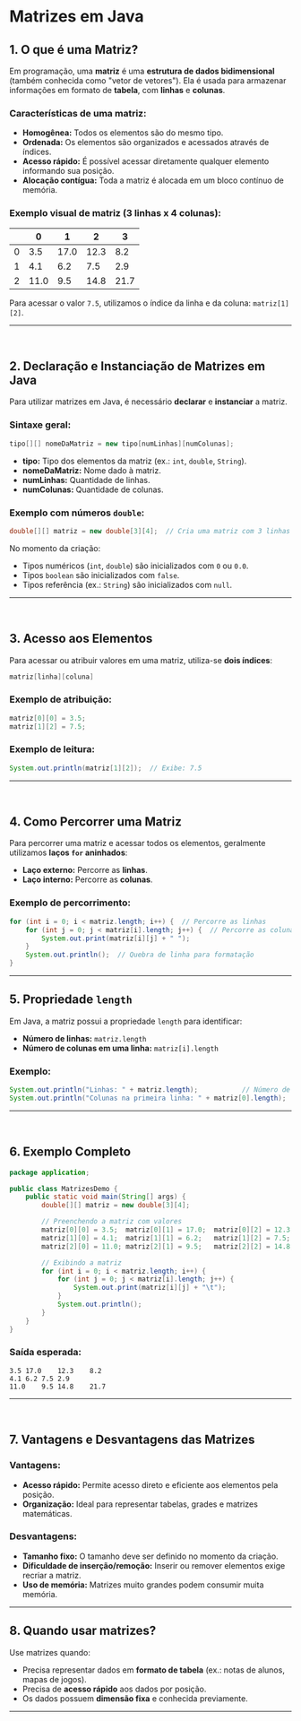 



# **Matrizes em Java**

## **1. O que é uma Matriz?**

Em programação, uma **matriz** é uma **estrutura de dados bidimensional** (também conhecida como "vetor de vetores"). Ela é usada para armazenar informações em formato de **tabela**, com **linhas** e **colunas**.

### **Características de uma matriz:**
- **Homogênea:** Todos os elementos são do mesmo tipo.  
- **Ordenada:** Os elementos são organizados e acessados através de índices.  
- **Acesso rápido:** É possível acessar diretamente qualquer elemento informando sua posição.  
- **Alocação contígua:** Toda a matriz é alocada em um bloco contínuo de memória.  

### **Exemplo visual de matriz (3 linhas x 4 colunas):**

|     | 0    | 1    | 2    | 3    |
|-----|------|------|------|------|
| 0   | 3.5  | 17.0 | 12.3 | 8.2  |
| 1   | 4.1  | 6.2  | 7.5  | 2.9  |
| 2   | 11.0 | 9.5  | 14.8 | 21.7 |

Para acessar o valor `7.5`, utilizamos o índice da linha e da coluna: `matriz[1][2]`.

---

<br>

## **2. Declaração e Instanciação de Matrizes em Java**

Para utilizar matrizes em Java, é necessário **declarar** e **instanciar** a matriz.

### **Sintaxe geral:**
```java
tipo[][] nomeDaMatriz = new tipo[numLinhas][numColunas];
```

- **tipo:** Tipo dos elementos da matriz (ex.: `int`, `double`, `String`).  
- **nomeDaMatriz:** Nome dado à matriz.  
- **numLinhas:** Quantidade de linhas.  
- **numColunas:** Quantidade de colunas.  

### **Exemplo com números `double`:**
```java
double[][] matriz = new double[3][4];  // Cria uma matriz com 3 linhas e 4 colunas
```

No momento da criação:
- Tipos numéricos (`int`, `double`) são inicializados com `0` ou `0.0`.  
- Tipos `boolean` são inicializados com `false`.  
- Tipos referência (ex.: `String`) são inicializados com `null`.  

---

<br>

## **3. Acesso aos Elementos**

Para acessar ou atribuir valores em uma matriz, utiliza-se **dois índices**:  

```java
matriz[linha][coluna]
```

### **Exemplo de atribuição:**
```java
matriz[0][0] = 3.5;
matriz[1][2] = 7.5;
```

### **Exemplo de leitura:**
```java
System.out.println(matriz[1][2]);  // Exibe: 7.5
```

---

<br>

## **4. Como Percorrer uma Matriz**

Para percorrer uma matriz e acessar todos os elementos, geralmente utilizamos **laços `for` aninhados**:

- **Laço externo:** Percorre as **linhas**.  
- **Laço interno:** Percorre as **colunas**.  

### **Exemplo de percorrimento:**
```java
for (int i = 0; i < matriz.length; i++) {  // Percorre as linhas
    for (int j = 0; j < matriz[i].length; j++) {  // Percorre as colunas
        System.out.print(matriz[i][j] + " ");
    }
    System.out.println();  // Quebra de linha para formatação
}
```

---

## **5. Propriedade `length`**

Em Java, a matriz possui a propriedade `length` para identificar:
- **Número de linhas:** `matriz.length`  
- **Número de colunas em uma linha:** `matriz[i].length`  

### **Exemplo:**
```java
System.out.println("Linhas: " + matriz.length);           // Número de linhas
System.out.println("Colunas na primeira linha: " + matriz[0].length);  // Número de colunas
```

---

<br>

## **6. Exemplo Completo**

```java
package application;

public class MatrizesDemo {
    public static void main(String[] args) {
        double[][] matriz = new double[3][4];

        // Preenchendo a matriz com valores
        matriz[0][0] = 3.5;  matriz[0][1] = 17.0;  matriz[0][2] = 12.3;  matriz[0][3] = 8.2;
        matriz[1][0] = 4.1;  matriz[1][1] = 6.2;   matriz[1][2] = 7.5;   matriz[1][3] = 2.9;
        matriz[2][0] = 11.0; matriz[2][1] = 9.5;   matriz[2][2] = 14.8;  matriz[2][3] = 21.7;

        // Exibindo a matriz
        for (int i = 0; i < matriz.length; i++) {
            for (int j = 0; j < matriz[i].length; j++) {
                System.out.print(matriz[i][j] + "\t");
            }
            System.out.println();
        }
    }
}
```

### **Saída esperada:**
```
3.5	17.0	12.3	8.2	
4.1	6.2	7.5	2.9	
11.0	9.5	14.8	21.7	
```

---

<br>

## **7. Vantagens e Desvantagens das Matrizes**

### **Vantagens:**
- **Acesso rápido:** Permite acesso direto e eficiente aos elementos pela posição.  
- **Organização:** Ideal para representar tabelas, grades e matrizes matemáticas.  

### **Desvantagens:**
- **Tamanho fixo:** O tamanho deve ser definido no momento da criação.  
- **Dificuldade de inserção/remoção:** Inserir ou remover elementos exige recriar a matriz.  
- **Uso de memória:** Matrizes muito grandes podem consumir muita memória.  

---

## **8. Quando usar matrizes?**

Use matrizes quando:  
- Precisa representar dados em **formato de tabela** (ex.: notas de alunos, mapas de jogos).  
- Precisa de **acesso rápido** aos dados por posição.  
- Os dados possuem **dimensão fixa** e conhecida previamente.  

---